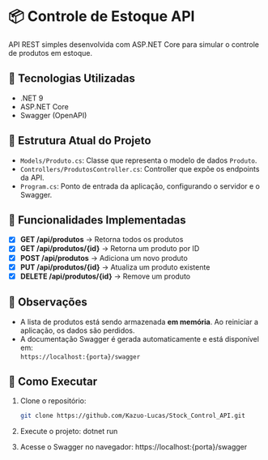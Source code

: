 # 📦 Controle de Estoque API

API REST simples desenvolvida com ASP.NET Core para simular o controle de produtos em estoque.

## 🚀 Tecnologias Utilizadas

- .NET 9
- ASP.NET Core
- Swagger (OpenAPI)

## 📁 Estrutura Atual do Projeto

- `Models/Produto.cs`: Classe que representa o modelo de dados `Produto`.
- `Controllers/ProdutosController.cs`: Controller que expõe os endpoints da API.
- `Program.cs`: Ponto de entrada da aplicação, configurando o servidor e o Swagger.

## 🔧 Funcionalidades Implementadas

- [x] **GET /api/produtos** → Retorna todos os produtos
- [x] **GET /api/produtos/{id}** → Retorna um produto por ID
- [x] **POST /api/produtos** → Adiciona um novo produto
- [x] **PUT /api/produtos/{id}** → Atualiza um produto existente
- [x] **DELETE /api/produtos/{id}** → Remove um produto

## 📓 Observações

- A lista de produtos está sendo armazenada **em memória**. Ao reiniciar a aplicação, os dados são perdidos.
- A documentação Swagger é gerada automaticamente e está disponível em:  
  `https://localhost:{porta}/swagger`

## 🧪 Como Executar

1. Clone o repositório:
    ```bash
    git clone https://github.com/Kazuo-Lucas/Stock_Control_API.git

2. Execute o projeto:
    dotnet run

3. Acesse o Swagger no navegador:
    https://localhost:{porta}/swagger

